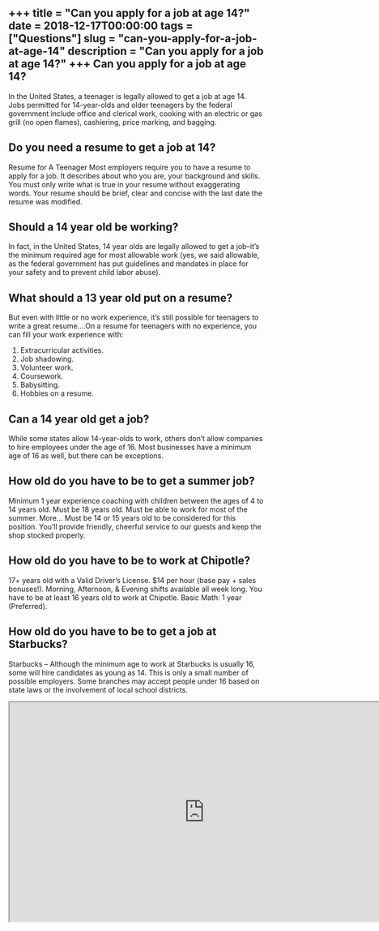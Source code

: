 +++
title = "Can you apply for a job at age 14?"
date = 2018-12-17T00:00:00
tags = ["Questions"]
slug = "can-you-apply-for-a-job-at-age-14"
description = "Can you apply for a job at age 14?"
+++
Can you apply for a job at age 14?
----------------------------------

In the United States, a teenager is legally allowed to get a job at age 14. Jobs permitted for 14-year-olds and older teenagers by the federal government include office and clerical work, cooking with an electric or gas grill (no open flames), cashiering, price marking, and bagging.

Do you need a resume to get a job at 14?
----------------------------------------

Resume for A Teenager Most employers require you to have a resume to apply for a job. It describes about who you are, your background and skills. You must only write what is true in your resume without exaggerating words. Your resume should be brief, clear and concise with the last date the resume was modified.

Should a 14 year old be working?
--------------------------------

In fact, in the United States, 14 year olds are legally allowed to get a job–it’s the minimum required age for most allowable work (yes, we said allowable, as the federal government has put guidelines and mandates in place for your safety and to prevent child labor abuse).

What should a 13 year old put on a resume?
------------------------------------------

But even with little or no work experience, it’s still possible for teenagers to write a great resume….On a resume for teenagers with no experience, you can fill your work experience with:

1. Extracurricular activities.
2. Job shadowing.
3. Volunteer work.
4. Coursework.
5. Babysitting.
6. Hobbies on a resume.

Can a 14 year old get a job?
----------------------------

While some states allow 14-year-olds to work, others don’t allow companies to hire employees under the age of 16. Most businesses have a minimum age of 16 as well, but there can be exceptions.

How old do you have to be to get a summer job?
----------------------------------------------

Minimum 1 year experience coaching with children between the ages of 4 to 14 years old. Must be 18 years old. Must be able to work for most of the summer. More… Must be 14 or 15 years old to be considered for this position. You’ll provide friendly, cheerful service to our guests and keep the shop stocked properly.

How old do you have to be to work at Chipotle?
----------------------------------------------

17+ years old with a Valid Driver’s License. $14 per hour (base pay + sales bonuses!). Morning, Afternoon, &amp; Evening shifts available all week long. You have to be at least 16 years old to work at Chipotle. Basic Math: 1 year (Preferred).

How old do you have to be to get a job at Starbucks?
----------------------------------------------------

Starbucks – Although the minimum age to work at Starbucks is usually 16, some will hire candidates as young as 14. This is only a small number of possible employers. Some branches may accept people under 16 based on state laws or the involvement of local school districts.

<iframe allow="accelerometer; autoplay; clipboard-write; encrypted-media; gyroscope; picture-in-picture" allowfullscreen="" class="__youtube_prefs__  epyt-is-override  no-lazyload" data-no-lazy="1" data-origheight="433" data-origwidth="770" data-skipgform_ajax_framebjll="" height="433" id="_ytid_72018" loading="lazy" src="https://www.youtube.com/embed/9fnnJftmL5I?enablejsapi=1&autoplay=0&cc_load_policy=0&cc_lang_pref=&iv_load_policy=1&loop=0&modestbranding=0&rel=1&fs=1&playsinline=0&autohide=2&theme=dark&color=red&controls=1&" title="YouTube player" width="770"></iframe>